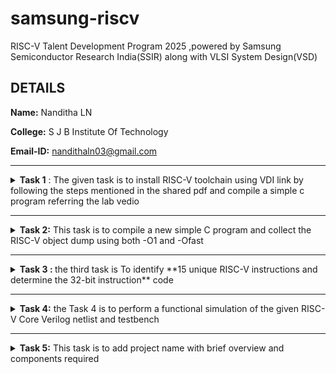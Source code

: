# samsung-riscv
RISC-V Talent Development Program 2025 ,powered by Samsung Semiconductor Research India(SSIR) along with VLSI System Design(VSD)
## DETAILS
**Name:** Nanditha LN 

**College:** S J B Institute Of Technology 

**Email-ID:** nandithaln03@gmail.com 

-----------------------------------------------------------------------------------------------------------------------------------------------------------

<details>
<summary
>
  <b>Task 1</b> :
  The given task is to install RISC-V toolchain using VDI link by following the steps mentioned in the shared pdf and compile a simple c program referring the lab vedio 
</summary> 

### What is RISC-V Toolchain?
> The RISC-V toolchain comprises the assembler, compiler, linker, and debugger, each playing a critical role in developing and debugging software for RISC-V microcontrollers. Understanding how these components work together empowers developers to write efficient code, leverage existing libraries, and debug their applications effectively. By harnessing the power of the RISC-V toolchain, developers can unlock the full potential of this open-source instruction set architecture.
> 
**1. Compiling a simple C program to find the sum from 1 to n**

![Sum1ton(C lab)](https://github.com/user-attachments/assets/ba20856e-fd95-45c2-9412-59f3a7791c21)

**2. O1 command and object dump**

### What is Object Dump?
>Objdump provides the address, the encoding, and the mnemonics. RISC-V objdump will work on any binary that contains RISC-V code. That includes executables, object files, and shared libraries.
>

Code for O1:

```
$ riscv64-unknown-elf-gcc -O1 -mabi=lp64 -march=rv64i -o sum1ton.o sum1ton.c
$ riscv64-unknown-elf-objdump -d sum1ton.o
```

![Cat command](https://github.com/user-attachments/assets/5118a693-c2ef-4bcb-9e99-ee57b94360ea)

![objdump](https://github.com/user-attachments/assets/8fdb3eba-d04a-49f6-a742-799e6d5f8d6d)

The main section is found in the object dump 

![objdump main section](https://github.com/user-attachments/assets/98b32a57-bf34-4a5d-808e-20ae755f2a8c)

**3. To find object dump using Ofast command**

Code:

```
$ riscv64-unknown-elf-gcc -Ofast -mabi=lp64 -march=rv64i -o sum1ton.o sum1ton.c
$ riscv-unknown-elf-objdump -d sum1ton.o
```
Here d stands for dis assemble 
![objectdump using Ofast](https://github.com/user-attachments/assets/e3e26e37-ff7e-4d3c-847d-c1d508b9d468)
</details>

--------------------------------------------------------------------------------------------------------------------------------------------------

<details>
<summary
>
<b>Task 2:</b> This task is to compile a new simple C program and collect the RISC-V object dump using both -O1 and -Ofast </summary>

Program to find whether the entered number is prime number or not:
```
#include<stdio.h>
int main()
{
  int i,num,temp=0;
  printf("Enter a number");
  scanf("%d",&num);
  for(i=2;i<=num/2;i++)
  {
    if(num%i==0)
    {
     temp++;
     break;
     }
  }
  if(temp==0&&num!=1)
  {
   printf("%d is a prime number\n",num)
  }
  else
  {
   printf("%d is not a prime number\n",num)
  }
  return 0;
}
```
**The related files are attached below**
![prime c and output](https://github.com/user-attachments/assets/3a8c6706-fa53-41d4-ba40-9fc8c0e65a59)

### What is spike command?
>spike command is similar to the ```./a.out``` command where it is used to see the output but spike is used to see output in riscv simulator. The output produced is same as the a.out command.

``` spike pk prime.c```


**To find the ```objdump``` the procedure is similar to the previous task given where we run the program for sum1ton.c**

![output using spike](https://github.com/user-attachments/assets/df091ccd-e227-4504-b2c5-af8cf6beae2c)

![O1](https://github.com/user-attachments/assets/fc5ead42-208e-42ae-b286-993d5cf060ae)

![O1 obj](https://github.com/user-attachments/assets/fb002211-fcb3-452d-8421-80c7249218d4)

![Ofast](https://github.com/user-attachments/assets/cb3cc93b-3282-4a67-9ace-def8613d0277)

![Ofast obj](https://github.com/user-attachments/assets/ec740678-18c0-416f-b4e9-d10a38fc2bdc)

**To find the contents present in the main section or any other section the following code is used where lui stands for ***load upper immediate*****

```
spike -d pk prime.o

```

![load upper immediate](https://github.com/user-attachments/assets/96d1529f-d773-4685-88e6-8a22a20edfd3)
</details>

----------------------------------------------------------------------------------------------------------------------------------------------------------------------------------------------------------------------------------------------------------------------------

<details>
<summary
>
<b>Task 3 : </b> 
the third task is To identify **15 unique RISC-V instructions and determine the 32-bit instruction** code
</summary>

RISC-V (Reduced Instruction Set Computer - Version 5) is an open, free instruction set architecture (ISA) that follows the RISC principles. It was designed to be simple, clean, and extensible, making it suitable for a wide range of computing applications.

**1. Instruction Set**

**Base ISA:** RISC-V has a small, fixed set of base instructions. The simplest one is RV32I, which is a 32-bit integer base ISA. There's also RV64I for 64-bit systems.

**Extensions:** RISC-V is modular, with optional extensions like M (integer multiplication and division), A (atomic instructions), F (single-precision floating point), D (double-precision floating point), etc.

**Custom Extensions:** Users can define their custom extensions while keeping compatibility with the base ISA.


**2. Instruction Formats**

**Fixed-Length:** All instructions are 32 bits long (with some optional 16-bit compressed instructions for efficiency).
Formats: RISC-V has several instruction formats like R-type (Register), I-type (Immediate), S-type (Store), B-type (Branch), U-type (Upper Immediate), and J-type (Jump).

**3. Load/Store Architecture**
RISC-V follows the load/store architecture, meaning that it can only perform arithmetic operations on registers, not directly on memory. Data must first be loaded into registers, manipulated, and then stored back to memory if needed.

**4. Simplicity and Regularity**
Instructions have a consistent format, which simplifies decoding and execution.
There are fewer instructions compared to CISC (Complex Instruction Set Computer) architectures, making RISC-V simpler to implement in hardware.


**5. Advantages of RISC-V**

***Open Standard:*** It's not bound by proprietary rights, making it widely accessible for research, teaching, and industry.

***Scalability:*** Can be used in a wide range of devices from tiny embedded systems to powerful supercomputers.

***Efficiency:*** The simplicity and modularity often lead to better performance and energy efficiency.

**Step 1:** Create prime.o file 

### Why covert the c file to object file?
> The ```gcc``` compiler translates source code to machine code but in object file . The object file is a binary file that contains the machine code for the compiled source code, along with information about external symbols (functions or variables defined in other files).

Code:
```
$ cat prime.c
$ riscv64-unknown-elf-gcc -O1 -mabi=lp64 -march=rv64i -o prime.o prime.c
$ ls -ltr
```

**Step 2:** Get the ```objdump``` for the object file and navigate to the ```main``` section 

Code:
```
$ risvc64-unknown-elf-objdump -d prime.o
```

**Step 3:** Identify the instruction format 

### RISC-V Instruction formats

In RISC-V, an instruction format refers to the layout or structure of an instruction in memory, defining how the binary representation of the instruction is split into various fields. Each field specifies different parts of the operation, like the opcode, registers, immediate values, etc.

RISC-V instructions are fixed-length (32 bits) and follow a few primary formats, each serving a different type of instruction (arithmetic, load/store, branching, etc.).

### Types of Instruction Format 

* **R-Type** - Register type
* **I-Type** - Immediate type
* **S-Type** - Store type
* **B-Type** - Branch type
* **U-Type** - Upper-intermmediate type
* **J-Type** - Jump type

### 1. R-Type/Register type
* Used for arithmetic and logical instructions that operate on registers.

      [funct7 | rs2 | rs1 | funct3 | rd | opcode]
        7bit   5bit  5bit    3bit    5bit  7bit 

   * **funct7:** 7 bits that specify the operation's variant.
   * **rs2:** 5 bits specifying the second source register.
   * **rs1:** 5 bits specifying the first source register.
   * **funct3:** 3 bits specifying the operation (e.g., add, sub, etc.).
   * **rd:** 5 bits specifying the destination register where the result will be stored.
   * **opcode:** 7 bits specifying the operation (e.g., arithmetic operation, logical operation).
     
**Example:** ```add``` instruction adds two registers and stores the result in a third register.

### 2. I-Type/Immediate type 
* Used for operations that involve an immediate value (constant).

      [imm[11:0] | rs1 | funct3 | rd | opcode]
        12bit     5bit   3bit    5bit  7bit

    * **imm[11:0]:** 12 bits immediate value (constant).
    * **rs1:** 5 bits specifying the source register.
    * **funct3:** 3 bits specifying the operation.
    * **rd:** 5 bits specifying the destination register.
    * **opcode:** 7 bits specifying the operation.
      
  **Example:** ```addi``` adds an immediate value to a register.

### 3. S-Type/Store type
  * Used for store instructions that write data from a register to memory.

        [imm[11:5] | rs2 | rs1 | funct3 | imm[4:0] | opcode]
           7bit      5bit   5bit   3bit    5bit       7bit   

     * **imm[11:5]:** 7 bits of the immediate value.
     * **rs2:** 5 bits specifying the source register (data to be stored).
     * **rs1:** 5 bits specifying the base register (address for storing).
     * **funct3:** 3 bits specifying the store operation.
     * **imm[4:0]:** 5 bits of the immediate value.
     * **opcode:** 7 bits specifying the store instruction.

Example: ```sw``` stores a word (32 bits) from a register to memory.

 ### 4. B-Type/Branch type 
  * Used for conditional branch instructions.
 
        [imm[12] | imm[10:5] | rs2 | rs1 | funct3 | imm[4:1] | imm[11] | opcode]

      * **imm:** 12 bits immediate value that represents the offset for the branch.
      * **rs2:** 5 bits specifying the second register (used for comparison).
      * **rs1:** 5 bits specifying the first register (used for comparison).
      * **funct3:** 3 bits specifying the branch condition (e.g., equal, not equal).
      * **opcode:** 7 bits specifying the branch instruction.
        
**Example:** ```beq``` branches if two registers are equal.

### 5. U-Type/Upper-immediate type
* Used for instructions that need a large immediate value (used for loading constants).

       [imm[31:12] | rd | opcode]

  * **imm[31:12]:** 20 bits of the immediate value (upper part of the immediate).
  * **rd:** 5 bits specifying the destination register.
  * **opcode:** 7 bits specifying the operation.
    
**Example:** ```lui``` loads an immediate value into the upper 20 bits of a register.

### 6. J-Type/Jump type
* Used for jump instructions that use a large offset.

       [imm[20] | imm[10:1] | imm[11] | imm[19:12] | rd | opcode]

    * **imm:** 21 bits immediate value that specifies the jump target.
    * **rd:** 5 bits (usually unused in jump instructions).
    * **opcode:** 7 bits specifying the jump operation.

***Example:** ```jal``` performs a jump and link.


### **1. `addi` - Add Immediate** (for initializing `temp = 0`)
- **Format Type**: **I-type**
  - **Explanation**: The `addi` instruction adds an immediate value to a register.
- **32-bit Binary**:  
  `000000000000 | 00000 | 000 | 01000 | 0010011`
  - This corresponds to `addi x8, x0, 0`.

### **2. `lw` - Load Word** (loading `num` from memory)
- **Format Type**: **I-type**
  - **Explanation**: Loads a word from memory into a register.
- **32-bit Binary**:  
  `000000000000 | 00000 | 010 | 00001 | 0000011`
  - This corresponds to `lw x1, 0(x0)` (assuming `num` is stored at address 0).

### **3. `addi` - Add Immediate** (setting loop index `i = 2`)
- **Format Type**: **I-type**
  - **Explanation**: Adds immediate value to the register for the loop variable `i = 2`.
- **32-bit Binary**:  
  `000000000010 | 00000 | 000 | 00010 | 0010011`
  - This corresponds to `addi x2, x0, 2`.

### **4. `div` - Division** (for `num / 2` in the for loop)
- **Format Type**: **R-type**
  - **Explanation**: Divides the contents of two registers (`num` and `2`).
- **32-bit Binary**:  
  `0000001 | 00001 | 00010 | 000 | 0110011`
  - This corresponds to `div x3, x1, x2`.

### **5. `blt` - Branch if Less Than** (for checking if `i <= num / 2`)
- **Format Type**: **B-type**
  - **Explanation**: Branches if `x3 < x2`, checking loop condition.
- **32-bit Binary**:  
  `0000000 | 00010 | 00001 | 100 | 0000000 | 0000 | 0 | 1100011`
  - This corresponds to `blt x3, x2, end_loop`.

### **6. `rem` - Remainder** (for `num % i`)
- **Format Type**: **R-type**
  - **Explanation**: Computes the remainder when dividing `num` by `i`.
- **32-bit Binary**:  
  `0000001 | 00001 | 00010 | 100 | 0110011`
  - This corresponds to `rem x4, x1, x2`.

### **7. `beq` - Branch if Equal** (for `num % i == 0`)
- **Format Type**: **B-type**
  - **Explanation**: Branches if `x4 == x0`, i.e., when `num % i == 0`.
- **32-bit Binary**:  
  `0000000 | 00000 | 00001 | 000 | 0000000 | 0000 | 0 | 1100011`
  - This corresponds to `beq x4, x0, next`.

### **8. `addi` - Add Immediate** (for `temp++`)
- **Format Type**: **I-type**
  - **Explanation**: Adds immediate value to `temp` (incrementing it).
- **32-bit Binary**:  
  `000000000001 | 01000 | 000 | 00101 | 0010011`
  - This corresponds to `addi x5, x8, 1`.

### **9. `bne` - Branch if Not Equal** (for checking if `temp != 0`)
- **Format Type**: **B-type**
  - **Explanation**: Branches if `temp != 0`.
- **32-bit Binary**:  
  `0000000 | 00001 | 00001 | 001 | 0000010 | 0000 | 0 | 1100011`
  - This corresponds to `bne x5, x0, prime_not_prime`.

### **10. `jal` - Jump and Link** (for prime check: jump to print "prime")
- **Format Type**: **J-type**
  - **Explanation**: Jumps to a specified address and saves the return address in a register.
- **32-bit Binary**:  
  `000000000000 | 00010 | 0110111`
  - This corresponds to `jal x2, print_prime`.

### **11. `addi` - Add Immediate** (return 0, `temp = 0`)
- **Format Type**: **I-type**
  - **Explanation**: Add immediate value to register for the return value.
- **32-bit Binary**:  
  `000000000000 | 00000 | 000 | 01010 | 0010011`
  - This corresponds to `addi x10, x0, 0`.

### **12. `sw` - Store Word** (store the value of `num` for printing)
- **Format Type**: **S-type**
  - **Explanation**: Stores a word from a register to memory.
- **32-bit Binary**:  
  `0000000 | 00011 | 00001 | 010 | 00000 | 0100011`
  - This corresponds to `sw x1, 0(x3)`.

### **13. `lui` - Load Upper Immediate** (set up `x2` register with high immediate value)
- **Format Type**: **U-type**
  - **Explanation**: Loads a 20-bit immediate into the upper 20 bits of a register.
- **32-bit Binary**:  
  `000000000000 | 00010 | 0110111`
  - This corresponds to `lui x2, 0`.

### **14. `xori` - Exclusive OR Immediate** (for bitwise manipulation, if applicable)
- **Format Type**: **I-type**
  - **Explanation**: Performs bitwise XOR between a register and an immediate value.
- **32-bit Binary**:  
  `000000000000 | 00001 | 100 | 00010 | 0010011`
  - This corresponds to `xori x2, x1, 0`.

### **15. `and` - Bitwise AND** (for masking or setting flags)
- **Format Type**: **R-type**
  - **Explanation**: Performs a bitwise AND operation between two registers.
- **32-bit Binary**:  
  `00001 | 00010 | 00000 | 00000 | 0110011`
  - This corresponds to `and x2, x3, x0`.
</details>

------------------------------------------------------------------------------------------

<details>
<summary
>
<b>Task 4:</b> 
the Task 4 is to perform a functional simulation of the given RISC-V Core Verilog netlist and testbench 
</summary>


**Step 1:**
   * To download the Verilog netlist and test bench from the reference GitHub repository https://github.com/vinayrayapati/rv32i
   * We are downloading the file because the designing of RISC-V architecture and writing its testbench is not a part of this internship.

 **Step 2:**
  * Install the suitable simulation tool that is ```iverilog``` and ```gtkwave```
  * To install them use the foloowing command
    ```
    $ istall apt iverilog
    $ install apt gtkwave
    ```
    **Step 3:**
     * To run and simulate use the foloowing command
       ```
       $ iverilog -o iiitb_rv32i iiitb_rv32i.v iiitb_rv32i_tb.v
       ```
     * This will create the vcd file

**Step 4:**
 * To see the waveform in gtkwave use the following command use the vcd file created earlier
   ```
   $ gtkwave iiitb_rv32i.vcd
   ```

**Step 5:**
 * Analyze the output waveform.
 * The bit pattern will not match the instruction found in Task 3
 * **O1 ≠ O2**

**1. ```Add R6, R2, R1```**

 *  A=1
 *  B=2
 *  The out put is 3 as the command ```Add``` adds the given inputs
 *  32 bit --> 02208300
   
![Add](https://github.com/user-attachments/assets/0818f8d0-3744-4469-81f3-50d591093e30)

 **2. ```ADDI R12, R4, 5```**

  * A=4
  * B=5
  * Output is 9 it adds the number with the immediate value
  * 32 bit --> 00520600
 
 ![addi](https://github.com/user-attachments/assets/65a51888-7f63-4829-95cb-9bf7c4d98ca7)

 **3.```AND R8, R1, R3```**

 * A=3
 * B=1
 * Output is 1 [ 3&1 = 1]
 * 32 bit --> 0230A400

 ![and](https://github.com/user-attachments/assets/1e7dd2e2-f149-4a65-b929-364efcb4f6c0)

 **4.```BEQ R0, R0, 15```**

 * Value stored= 0
 * incremented by 15=25
 * 32 bit --> 00F0002
 
![beq](https://github.com/user-attachments/assets/0bc9f531-5edb-4e94-b3e8-a83bd44e3674)

**5.```BNE R0, R1, 20```**

 * Checks both the value stored
 * if not equal increments by 20 = 46
 * 32 bit --> 01409002

![bne](https://github.com/user-attachments/assets/0ea6f2f1-f145-43a7-9596-c2a37e82e720)

**6.```OR R9, R2, R5```**

 * A=2
 * B=5
 * Output is 7
 * 32 bit --> 02513480

![or](https://github.com/user-attachments/assets/8b569d45-f71b-496a-a91e-9f8293bf964f)

**7.```SLL R15, R1, R2```**

 * The output is 4
 * this operator shifts 1 as the value is 2 001 is shifted to 100
 * 32 bit --> 2131843

![sll](https://github.com/user-attachments/assets/34e2e0fc-2639-4aa8-9685-5b45a66f2823)

**8.```SLT R1, R2, R4```**

 * Compares the stored value if true 1 else 0
 * 2 and 4 -- 2 < 4 hence 1
 * 32 bit --> 02415580

![slt](https://github.com/user-attachments/assets/2c58ca8d-3f57-457b-8f59-fc5d2683d6d2)

**9.```SUB R7, R1, R2```**

 * This operator or intsruction substracts the 2 stored value
 * A=1
 * B=2
 * A-B = 1-2 = -1
 * 32 bit --> 02209380
 
![sub](https://github.com/user-attachments/assets/ea0531eb-3a77-4cc5-9764-65b4d31c7c32)

**10.```XOR R10, R1, R4```**

 * It performs bitwise XOR function
 * A=1
 * B=5
 * output is 5
 * 32 bit --> 0240C500

![xor](https://github.com/user-attachments/assets/235de2a8-3f3f-446e-a00c-a4550e36ded7)
</details>

------------------------------------------------------------------------------------------

<details>
<summary
>
<b>Task 5:</b>
 This task is to add project name with brief overview and components required 
</summary>
    
### Overview

This project adds a 16x2 LCD display to the digital lock system to show user-friendly messages. The system accepts input via push buttons to form a "password," compares it with a predefined code, and provides feedback on the LCD. If the password is correct, an LED or buzzer activates to indicate success. If incorrect, an error message appears, and the lock remains closed.


### Components required 

 * VSDSquadron Board: The RISC-V-based development board for running the code.
 * 16x2 LCD Display: To display messages like "Enter Password" or "Access Denied."
 * Push Buttons (3 or more): Used for entering the password.
 * Resistors:
     * Pull-up resistors for the push buttons.
     * 220-ohm resistors for LEDs.
 * LEDs:
   * One LED to indicate "Unlock."
   * Optionally, another LED for "Lock."
 * Buzzer (optional): Provides an audible alert on success.
 * Potentiometer (10k ohm): Adjusts the LCD screen's contrast.
 * Wires and Breadboard: For connections.

### Circuit Connection For Digital Lock System

  * Connect one terminal of each button to a GPIO pin
  * The other terminal of each button connects to GND.
  * Add pull-up resistors (10k ohm) to each GPIO pin to ensure stable input readings.
  * Unlock LED:
      * Connect the positive leg (anode) to GPIO_5.
      * Connect the negative leg (cathode) to GND through a 220-ohm resistor.
  * Connect the I2C module's:
       * SCL → GPIO_8
       * SDA → GPIO_9
       * VCC → 5V
       * GND → GND

### Pinout diagram 

   | **Component**        | **GPIO Pin**     | **Description**                   |
|----------------------|------------------|-----------------------------------|
| **Button 1**         | GPIO_0           | Input for first digit (Button 1)  |
| **Button 2**         | GPIO_1           | Input for second digit (Button 2) |
| **Button 3**         | GPIO_2           | Input for third digit (Button 3)  |
| **Lock LED**         | GPIO_5           | LED lights up when password is incorrect |
| **Buzzer**           | GPIO_7           | Provides sound feedback for correct password |
| **LCD SDA (Data)**   | GPIO_8           | I2C data line for LCD             |
| **LCD SCL (Clock)**  | GPIO_9           | I2C clock line for LCD            |
| **VCC**              | VCC (3.3V or 5V) | Power supply for components       |
| **GND**              | GND              | Ground connection for components |


</details>




